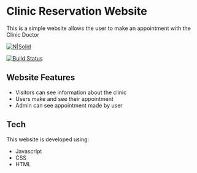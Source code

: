 # Clinic Reservation Website

This is a simple website allows the user to make an appointment with the Clinic Doctor


[![N|Solid](https://cldup.com/dTxpPi9lDf.thumb.png)](https://nodesource.com/products/nsolid)

[![Build Status](https://travis-ci.org/joemccann/dillinger.svg?branch=master)](https://travis-ci.org/joemccann/dillinger)
## Website Features


- Visitors can see information about the clinic
- Users make and see their appointment
- Admin can see appointment made by user

## Tech

This website is developed using:

- Javascript
- CSS
- HTML

